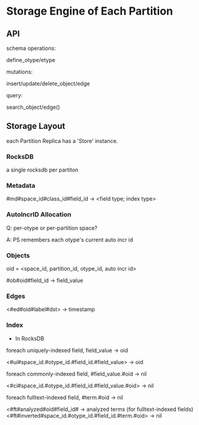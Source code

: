 # Storage Engine of Each Partition

## API

schema operations: 

define_otype/etype

mutations:

insert/update/delete_object/edge

query:

search_object/edge()


## Storage Layout

each Partition Replica has a 'Store' instance. 

### RocksDB

a single rocksdb per partiton

### Metadata

#md#space_id#class_id#field_id -> <field type; index type>

### AutoIncrID Allocation

Q: per-otype or per-partition space? 

A: PS remembers each otype's current auto incr id


### Objects

oid = <space_id, partition_id, otype_id, auto incr id>

#ob#oid#field_id -> field_value


### Edges

<#ed#oid#label#dst> -> timestamp


### Index

* In RocksDB

foreach uniquely-indexed field, field_value -> oid

<#ui#space_id.#otype_id.#field_id.#field_value> -> oid

foreach commonly-indexed field, #field_value.#oid -> nil

<#ci#space_id.#otype_id.#field_id.#field_value.#oid> -> nil

foreach fulltext-indexed field, #term.#oid -> nil

<#ft#analyzed#oid#field_id# -> analyzed terms (for fulltext-indexed fields)
<#ft#inverted#space_id.#otype_id.#field_id.#term.#oid> -> nil






